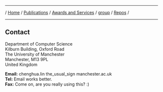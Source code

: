 ***

/ [Home](./index.md) / [Publications](./publication.md) /  [Awards and Services](./award-service.md) / [group](./group.md) / [Repos](./repo.md) / 

***

## Contact
Department of Computer Science  
Kilburn Building, Oxford Road  
The University of Manchester  
Manchester, M13 9PL  
United Kingdom  

<b>Email:</b> chenghua.lin the_usual_sign manchester.ac.uk  
<b>Tel:</b> Email works better.  
<b>Fax:</b> Come on, are you really using this? :)  

